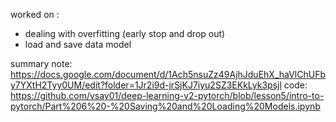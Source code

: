 worked on :
- dealing with overfitting (early stop and drop out)
- load and save data model

summary note: https://docs.google.com/document/d/1Ach5nsuZz49AjhJduEhX_haVlChUFby7YXtH2Tyy0UM/edit?folder=1Jr2i9d-jrSjKJ7iyu2SZ3EKkLyk3psjl
code: https://github.com/vsay01/deep-learning-v2-pytorch/blob/lesson5/intro-to-pytorch/Part%206%20-%20Saving%20and%20Loading%20Models.ipynb

